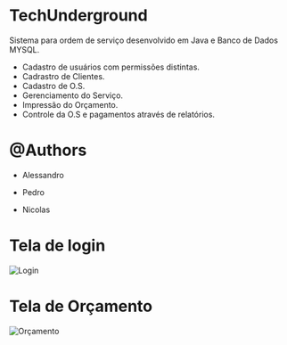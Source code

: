 
# TechUnderground
Sistema para ordem de serviço desenvolvido em Java e Banco de Dados MYSQL.

- Cadastro de usuários com permissões distintas.
- Cadrastro de Clientes.
- Cadastro de O.S.
- Gerenciamento do Serviço.
- Impressão do Orçamento.
- Controle da O.S e pagamentos através de relatórios.

# @Authors 
- Alessandro 

- Pedro

- Nicolas

# Tela de login

![Login](https://user-images.githubusercontent.com/87093460/236586026-50f7d46c-9109-420b-8899-18c782c8e7f2.png)

# Tela de Orçamento

![Orçamento](https://user-images.githubusercontent.com/87093460/236589160-88f949e9-08be-4c77-a68b-cf39671a75c5.png)
